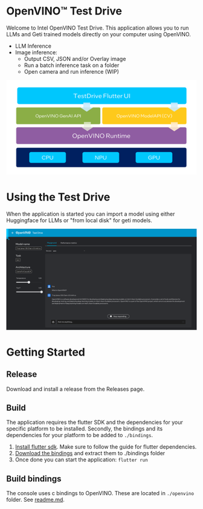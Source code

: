 # OpenVINO™ Test Drive

Welcome to Intel OpenVINO Test Drive. This application allows you to run LLMs and Geti trained models directly on your computer using OpenVINO.

* LLM Inference
* Image inference:
    * Output CSV, JSON and/or Overlay image 
    * Run a batch inference task on a folder
    * Open camera and run inference (WIP)

![Design Graph](./design_graph.png)

# Using the Test Drive

When the application is started you can import a model using either Huggingface for LLMs or "from local disk" for geti models.

![Preview](./preview.png)

# Getting Started

## Release

Download and install a release from the Releases page.

## Build

The application requires the flutter SDK and the dependencies for your specific platform to be installed.
Secondly, the bindings and its dependencies for your platform to be added to `./bindings`.

1. [Install flutter sdk](https://docs.flutter.dev/get-started/install). Make sure to follow the guide for flutter dependencies.
2. [Download the bindings](https://github.com/intel-sandbox/applications.ai.geti.flutter.inference/releases) and extract them to ./bindings folder
3. Once done you can start the application: `flutter run`

## Build bindings

The console uses c bindings to OpenVINO. These are located in `./openvino` folder. See [readme.md](./openvino_bindings/README.md).

